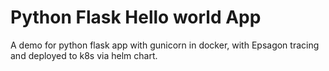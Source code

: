 # Python Flask Hello world App

A demo for python flask app with gunicorn in docker, with Epsagon tracing and deployed to k8s via helm chart.
